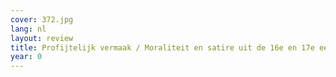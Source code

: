 ```yaml
---
cover: 372.jpg
lang: nl
layout: review
title: Profijtelijk vermaak / Moraliteit en satire uit de 16e en 17e eeuw
year: 0
---
```

